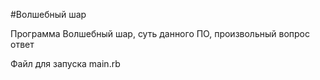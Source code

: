 #Волшебный шар 

Программа Волшебный шар, суть данного ПО, произвольный вопрос ответ

Файл для запуска main.rb 
